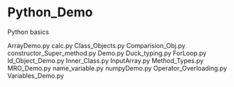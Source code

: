 # Python_Demo
Python basics

ArrayDemo.py
calc.py
Class_Objects.py
Comparision_Obj.py
constructor_Super_method.py
Demo.py
Duck_typing.py
ForLoop.py
Id_Object_Demo.py
Inner_Class.py
InputArray.py
Method_Types.py
MRO_Demo.py
name_variable.py
numpyDemo.py
Operator_Overloading.py
Variables_Demo.py
